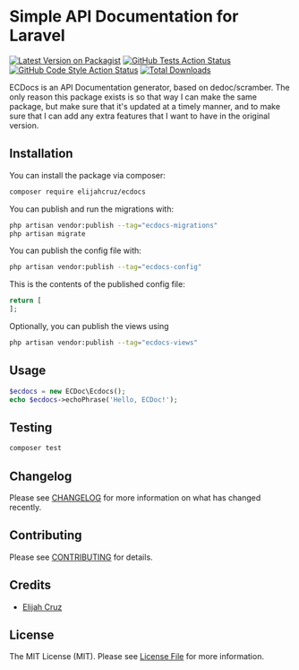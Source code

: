 # Simple API Documentation for Laravel

[![Latest Version on Packagist](https://img.shields.io/packagist/v/elijahcruz/ecdocs.svg?style=flat-square)](https://packagist.org/packages/elijahcruz/ecdocs)
[![GitHub Tests Action Status](https://img.shields.io/github/actions/workflow/status/elijahcruz/ecdocs/run-tests.yml?branch=main&label=tests&style=flat-square)](https://github.com/elijahcruz/ecdocs/actions?query=workflow%3Arun-tests+branch%3Amain)
[![GitHub Code Style Action Status](https://img.shields.io/github/actions/workflow/status/elijahcruz/ecdocs/fix-php-code-style-issues.yml?branch=main&label=code%20style&style=flat-square)](https://github.com/elijahcruz/ecdocs/actions?query=workflow%3A"Fix+PHP+code+style+issues"+branch%3Amain)
[![Total Downloads](https://img.shields.io/packagist/dt/elijahcruz/ecdocs.svg?style=flat-square)](https://packagist.org/packages/elijahcruz/ecdocs)

ECDocs is an API Documentation generator, based on dedoc/scramber. The only reason this package exists is so that way I can make the same package, but make sure that it's updated at a timely manner, and to make sure that I can add any extra features that I want to have in the original version.

## Installation

You can install the package via composer:

```bash
composer require elijahcruz/ecdocs
```

You can publish and run the migrations with:

```bash
php artisan vendor:publish --tag="ecdocs-migrations"
php artisan migrate
```

You can publish the config file with:

```bash
php artisan vendor:publish --tag="ecdocs-config"
```

This is the contents of the published config file:

```php
return [
];
```

Optionally, you can publish the views using

```bash
php artisan vendor:publish --tag="ecdocs-views"
```

## Usage

```php
$ecdocs = new ECDoc\Ecdocs();
echo $ecdocs->echoPhrase('Hello, ECDoc!');
```

## Testing

```bash
composer test
```

## Changelog

Please see [CHANGELOG](CHANGELOG.md) for more information on what has changed recently.

## Contributing

Please see [CONTRIBUTING](CONTRIBUTING.md) for details.

## Credits

- [Elijah Cruz](https://github.com/elijahcruz12)

## License

The MIT License (MIT). Please see [License File](LICENSE.md) for more information.
